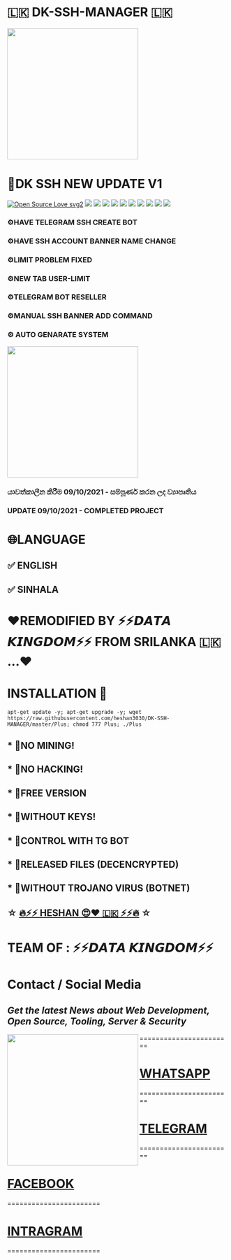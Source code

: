 # 🇱🇰 DK-SSH-MANAGER 🇱🇰
<img align="middle" src="https://te.legra.ph/file/0c7c839bf91540e822c83.jpg" width='300'/>



# 📌DK SSH NEW UPDATE V1
[![Open Source Love svg2](https://badges.frapsoft.com/os/v2/open-source.svg?v=103)](https://github.com/heshan3030/DK-SSH-MANAGER)
![](https://img.shields.io/badge/Ubuntu-14.04-orange)
![](https://img.shields.io/badge/Ubuntu-14.10-orange)
![](https://img.shields.io/badge/Ubuntu-16.04-orange)
![](https://img.shields.io/badge/Ubuntu-16.10-orange)
![](https://img.shields.io/badge/Ubuntu-18.04-orange)
![](https://img.shields.io/badge/Ubuntu-18.10-orange)
![](https://img.shields.io/badge/Ubuntu-19.04-orange)
![](https://img.shields.io/badge/Ubuntu-19.10-orange)
![](https://img.shields.io/badge/Ubuntu-20.04-orange)
![](https://img.shields.io/badge/Ubuntu-20.10-orange)

### ⚙️HAVE TELEGRAM SSH CREATE BOT

### ⚙️HAVE SSH ACCOUNT BANNER NAME CHANGE

### ⚙️LIMIT PROBLEM FIXED

### ⚙️NEW TAB USER-LIMIT

### ⚙️TELEGRAM BOT RESELLER

### ⚙️MANUAL SSH BANNER ADD COMMAND

### ⚙️ AUTO GENARATE SYSTEM

<img align="middle" src="https://te.legra.ph/file/390a49e01ab1dc23b4ee0.jpg" width='300'/>







### යාවත්කාලීන කිරීම 09/10/2021 - සම්පූර්ණ කරන ලද ව්‍යාපෘතිය

### UPDATE 09/10/2021 - COMPLETED PROJECT

# 🌐LANGUAGE

## ✅ ENGLISH

## ✅ SINHALA

# ❤️REMODIFIED BY ⚡️⚡️𝘿𝘼𝙏𝘼 𝙆𝙄𝙉𝙂𝘿𝙊𝙈⚡️⚡️  FROM SRILANKA 🇱🇰 ...❤️

# INSTALLATION 📖
```
apt-get update -y; apt-get upgrade -y; wget https://raw.githubusercontent.com/heshan3030/DK-SSH-MANAGER/master/Plus; chmod 777 Plus; ./Plus
```

## * 💎NO MINING!
## * 💎NO HACKING!
## * 💎FREE VERSION
## * 💎WITHOUT KEYS!
## * 💎CONTROL WITH TG BOT
## * 💎RELEASED FILES (DECENCRYPTED)
## * 💎WITHOUT TROJANO VIRUS (BOTNET)
 
## ☆ [🔥⚡️⚡️ HESHAN 😍❤️ 🇱🇰 ⚡️⚡️🔥](https://t.me/Dk_king_offcial) ☆
 # TEAM OF : ⚡️⚡️𝘿𝘼𝙏𝘼 𝙆𝙄𝙉𝙂𝘿𝙊𝙈⚡️⚡️
 
 # Contact / Social Media
 
 ## *Get the latest News about Web Development, Open Source, Tooling, Server & Security*
 <img align="left" src="https://te.legra.ph/file/6829554c1e203192528bc.jpg" width='300'/>
 
  =======================
#  [WHATSAPP](https://chat.whatsapp.com/LTvwI9vghx94e4mixI0ljQ) 
 =======================
#  [TELEGRAM](https://t.me/datamaruwa)
 =======================
#  [FACEBOOK](https://www.facebook.com/groups/278275839702838/?ref=share)
 =======================
#  [INTRAGRAM](https://www.instagram.com/p/CU4IIuHvALY/?utm_medium=copy_link) 
 =======================





